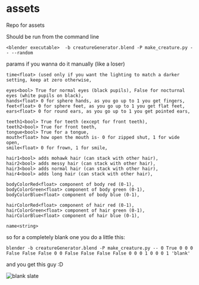 # assets
Repo for assets

Should be run from the command line

`<blender executable>  -b creatureGenerator.blend -P make_creature.py -- --random`

params if you wanna do it manually (like a loser)

```
time<float> (used only if you want the lighting to match a darker setting, keep at zero otherwise, 

eyes<bool> True for normal eyes (black pupils), False for nocturnal eyes (white pupils on black),
hands<float> 0 for sphere hands, as you go up to 1 you get fingers,
feet<float> 0 for sphere feet, as you go up to 1 you get flat feet,
ears<float> 0 for round ears, as you go up to 1 you get pointed ears,

teeth1<bool> True for teeth (except for front teeth),
teeth2<bool> True for front teeth,
tongue<bool> True for a tongue,
mouth<float> how open the mouth is- 0 for zipped shut, 1 for wide open,
smile<float> 0 for frown, 1 for smile,

hair1<bool> adds mohawk hair (can stack with other hair),
hair2<bool> adds messy hair (can stack with other hair),
hair3<bool> adds normal hair (can stack with other hair),
hair4<bool> adds long hair (can stack with other hair),

bodyColorRed<float> component of body red (0-1),
bodyColorGreen<float> component of body green (0-1),
bodyColorBlue<float> component of body blue (0-1),

hairColorRed<float> component of hair red (0-1),
hairColorGreen<float> component of hair green (0-1),
hairColorBlue<float> component of hair blue (0-1),

name<string>
```

so for a completely blank one you do a little this:

`blender -b creatureGenerator.blend -P make_creature.py -- 0 True 0 0 0 False False False 0 0 False False False False 0 0 0 1 0 0 0 1 'blank'`

and you get this guy :D

![blank slate](http://i.imgur.com/7JfLhcX.png "This guy")
